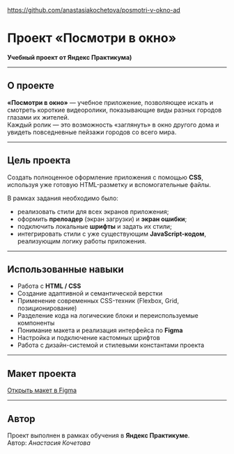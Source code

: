  https://github.com/anastasiakochetova/posmotri-v-okno-ad 
# Проект «Посмотри в окно»  
**Учебный проект от Яндекс Практикума)**

---

## О проекте
**«Посмотри в окно»** — учебное приложение, позволяющее искать и смотреть короткие видеоролики, показывающие виды разных городов глазами их жителей.  
Каждый ролик — это возможность «заглянуть» в окно другого дома и увидеть повседневные пейзажи городов со всего мира.

---

## Цель проекта
Создать полноценное оформление приложения с помощью **CSS**, используя уже готовую HTML-разметку и вспомогательные файлы.  

В рамках задания необходимо было:
- реализовать стили для всех экранов приложения;
- оформить **прелоадер** (экран загрузки) и **экран ошибки**;
- подключить локальные **шрифты** и задать их стили;
- интегрировать стили с уже существующим **JavaScript-кодом**, реализующим логику работы приложения.

---

## Использованные навыки
- Работа с **HTML / CSS**  
- Создание адаптивной и семантической верстки  
- Применение современных CSS-техник (Flexbox, Grid, позиционирование)  
- Разделение кода на логические блоки и переиспользуемые компоненты  
- Понимание макета и реализация интерфейса по **Figma**  
- Настройка и подключение кастомных шрифтов  
- Работа с дизайн-системой и стилевыми константами проекта  

---

## Макет проекта
[Открыть макет в Figma](https://www.figma.com/design/vCfXwrcREKdx7cs4aJuHPg/FD%3A-2-спринт.-Проектная-работа?node-id=0-1&p=f)

---

## Автор
Проект выполнен в рамках обучения в **Яндекс Практикуме**.  
Автор: *Анастасия Кочетова*

